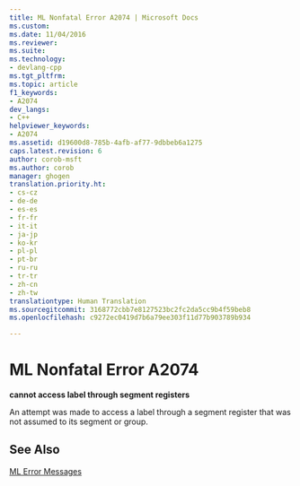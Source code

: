 ```yaml
---
title: ML Nonfatal Error A2074 | Microsoft Docs
ms.custom: 
ms.date: 11/04/2016
ms.reviewer: 
ms.suite: 
ms.technology:
- devlang-cpp
ms.tgt_pltfrm: 
ms.topic: article
f1_keywords:
- A2074
dev_langs:
- C++
helpviewer_keywords:
- A2074
ms.assetid: d19600d8-785b-4afb-af77-9dbbeb6a1275
caps.latest.revision: 6
author: corob-msft
ms.author: corob
manager: ghogen
translation.priority.ht:
- cs-cz
- de-de
- es-es
- fr-fr
- it-it
- ja-jp
- ko-kr
- pl-pl
- pt-br
- ru-ru
- tr-tr
- zh-cn
- zh-tw
translationtype: Human Translation
ms.sourcegitcommit: 3168772cbb7e8127523bc2fc2da5cc9b4f59beb8
ms.openlocfilehash: c9272ec0419d7b6a79ee303f11d77b903789b934

---
```

# ML Nonfatal Error A2074
**cannot access label through segment registers**  
  
 An attempt was made to access a label through a segment register that was not assumed to its segment or group.  
  
## See Also  
 [ML Error Messages](../../assembler/masm/ml-error-messages.md)


<!--HONumber=Jan17_HO2-->


